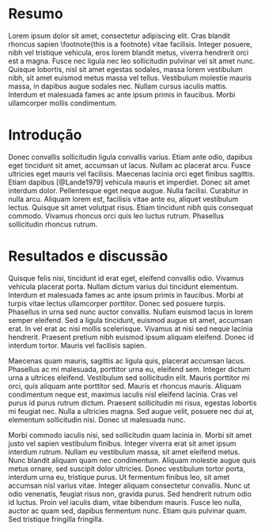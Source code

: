 # Resumo

Lorem ipsum dolor sit amet, consectetur adipiscing elit. Cras blandit rhoncus sapien \footnote{this is a footnote} vitae facilisis. Integer posuere, nibh vel tristique vehicula, eros lorem blandit metus, viverra hendrerit orci est a magna. Fusce nec ligula nec leo sollicitudin pulvinar vel sit amet nunc. Quisque lobortis, nisl sit amet egestas sodales, massa lorem vestibulum nibh, sit amet euismod metus massa vel tellus. Vestibulum molestie mauris massa, in dapibus augue sodales nec. Nullam cursus iaculis mattis. Interdum et malesuada fames ac ante ipsum primis in faucibus. Morbi ullamcorper mollis condimentum.

# Introdução

Donec convallis sollicitudin ligula convallis varius. Etiam ante odio, dapibus eget tincidunt sit amet, accumsan ut lacus. Nullam ac placerat arcu. Fusce ultricies eget mauris vel facilisis. Maecenas lacinia orci eget finibus sagittis. Etiam dapibus [@Lande1979] vehicula mauris et imperdiet. Donec sit amet interdum dolor. Pellentesque eget neque augue. Nulla facilisi. Curabitur in nulla arcu. Aliquam lorem est, facilisis vitae ante eu, aliquet vestibulum lectus. Quisque sit amet volutpat risus. Etiam tincidunt nibh quis consequat commodo. Vivamus rhoncus orci quis leo luctus rutrum. Phasellus sollicitudin rhoncus rutrum.

# Resultados e discussão

Quisque felis nisi, tincidunt id erat eget, eleifend convallis odio. Vivamus vehicula placerat porta. Nullam dictum varius dui tincidunt elementum. Interdum et malesuada fames ac ante ipsum primis in faucibus. Morbi at turpis vitae lectus ullamcorper porttitor. Donec sed posuere turpis. Phasellus in urna sed nunc auctor convallis. Nullam euismod lacus in lorem semper eleifend. Sed a ligula tincidunt, euismod augue sit amet, accumsan erat. In vel erat ac nisi mollis scelerisque. Vivamus at nisi sed neque lacinia hendrerit. Praesent pretium nibh euismod ipsum aliquam eleifend. Donec id interdum tortor. Mauris vel facilisis sapien.

Maecenas quam mauris, sagittis ac ligula quis, placerat accumsan lacus. Phasellus ac mi malesuada, porttitor urna eu, eleifend sem. Integer dictum urna a ultrices eleifend. Vestibulum sed sollicitudin elit. Mauris porttitor mi orci, quis aliquam ante porttitor sed. Mauris et rhoncus mauris. Aliquam condimentum neque est, maximus iaculis nisl eleifend lacinia. Cras vel purus id purus rutrum dictum. Praesent sollicitudin mi risus, egestas lobortis mi feugiat nec. Nulla a ultricies magna. Sed augue velit, posuere nec dui at, elementum sollicitudin nisi. Donec ut malesuada nunc.

Morbi commodo iaculis nisi, sed sollicitudin quam lacinia in. Morbi sit amet justo vel sapien vestibulum finibus. Integer viverra erat sit amet ipsum interdum rutrum. Nullam eu vestibulum massa, sit amet eleifend metus. Nunc blandit aliquam quam nec condimentum. Aliquam molestie augue quis metus ornare, sed suscipit dolor ultricies. Donec vestibulum tortor porta, interdum urna eu, tristique purus. Ut fermentum finibus leo, sit amet accumsan nisl varius vitae. Integer aliquam consectetur convallis. Nunc ut odio venenatis, feugiat risus non, gravida purus. Sed hendrerit rutrum odio id luctus. Proin vel iaculis diam, vitae bibendum mauris. Fusce leo nulla, auctor ac quam sed, dapibus fermentum nunc. Etiam quis pulvinar quam. Sed tristique fringilla fringilla. 
